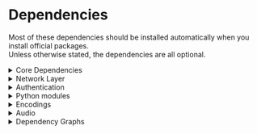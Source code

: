 # Dependencies
Most of these dependencies should be installed automatically when you install official packages.  
Unless otherwise stated, the dependencies are all optional.


<details>
  <summary>Core Dependencies</summary>

Those are required by almost every component.
| Project | Source Download Link | Purpose | Client or Server | Notes |
|---------|----------------------|---------|------------------|:------|
|[glib](https://developer.gnome.org/glib/)|[https://ftp.gnome.org/pub/gnome/sources/glib/](https://ftp.gnome.org/pub/gnome/sources/glib/)|low-level library|both|Required|
|[gtk](http://www.gtk.org/)|http://ftp.gnome.org/pub/gnome/sources/gtk+/|UI Toolkit|both|Required|
|[pyopengl](http://pyopengl.sourceforge.net/)|https://pypi.python.org/pypi/PyOpenGL and <br /> https://pypi.python.org/pypi/PyOpenGL-accelerate|[client OpenGL accelerated rendering](./Client-OpenGL)|client| |
|[pycups](https://github.com/zdohnal/pycups)|https://pypi.org/project/pycups/|[Printing](./Printing)|both| |
</details>

<details>
  <summary>Network Layer</summary>

See [Network](../Network/README.md)
| Project | Source Download Link | Purpose | Client or Server | Notes |
|---------|----------------------|---------|------------------|:------|
|[rencode](https://github.com/aresch/rencode)|https://pypi.python.org/pypi/rencode/|[packet encoding](./PacketEncoding)|both |(deprecated in 4.4)|
|[pyyaml](http://pyyaml.org/)|https://pypi.python.org/pypi/PyYAML/|alternative packet encoder|both |optional (usually unused)|
|[lz4](https://github.com/lz4/lz4)|https://github.com/lz4/lz4/releases|[packet compression](./PacketEncoding)|both|Strongly recommended|
|[aioquic](https://github.com/aiortc/aioquic)|https://pypi.org/project/aioquic/|low level network protocol|both|[quic](https://github.com/Xpra-org/xpra/issues/3376)|
|[python-cryptography](https://cryptography.io/en/latest/)|https://pypi.python.org/pypi/cryptography|[Encryption](./Encryption)|both||
|[python-zeroconf](https://github.com/jstasiak/python-zeroconf)|https://pypi.org/project/zeroconf/|[Multicast DNS](./Multicast-DNS) session publishing|server||
|[python-netifaces](http://alastairs-place.net/projects/netifaces/)|https://pypi.python.org/pypi/netifaces|[Multicast DNS](./Multicast-DNS) session publishing|server||
|[dbus-python](https://pypi.python.org/pypi/dbus-python/)|https://dbus.freedesktop.org/releases/dbus-python/|desktop integration, server control interface|both|not applicable to MS Windows or Mac OSX|
|[openssl](https://www.openssl.org/)|https://www.openssl.org/source/|[SSL](./SSL)|both||
|[paramiko](https://pypi.org/project/paramiko/)|https://pypi.org/project/paramiko/|[ssh integration](./SSH)|both||
|[sshpass](https://sourceforge.net/projects/sshpass/)|https://sourceforge.net/projects/sshpass/files/sshpass/|non-interactive SSH password authentication|usually client||
|[brotli](https://github.com/google/brotli)|https://github.com/google/brotli/releases|HTML client compression|r15540 |
</details>

<details>
  <summary>Authentication</summary>

See [authentication modules](../Usage/Authentication.md)
| Project | Source Download Link | Purpose | Client or Server | Notes |
|---------|----------------------|---------|------------------|:------|
|[python-gssapi](https://github.com/sigmaris/python-gssapi)|https://pypi.org/project/gssapi/|GSSAPI|server|[#1691](../../issues/1691)|
|[python-kerberos](https://github.com/apple/ccs-pykerberos)|https://pypi.org/project/kerberos/|Kerberos|server|[#1691](../../issues/1691)|
|[python-ldap](https://www.python-ldap.org)|https://pypi.org/project/python-ldap/|LDAP|server|[#1691](../../issues/1691)|
|[python-ldap3](https://github.com/cannatag/ldap3)|https://pypi.org/project/ldap3/|LDAP v3|server|[#1691](../../issues/1691)|
|[pyu2f](https://github.com/google/pyu2f)|https://pypi.org/project/pyu2f/|U2F|server|[#1789](../../issues/1789)|
</details>

<details>
  <summary>Python modules</summary>

| Project | Source Download Link | Notes |
|---------|----------------------|:------|
|[python-ipaddress](https://github.com/phihag/ipaddress)|https://pypi.org/project/ipaddress/|unspecified: r11859|
|[python-idna](https://github.com/kjd/idna)|https://pypi.org/project/idna/|unspecified: r11860|
|[python-decorator](https://github.com/micheles/decorator)|https://pypi.org/project/decorator/|required by gssapi: r18781|
|[pyasn1](https://github.com/etingof/pyasn1)|https://pypi.org/project/pyasn1/|unspecified: r5829|
|[asn1crypto](https://github.com/wbond/asn1crypto)|https://pypi.org/project/asn1crypto/|required by python-cryptography: r17856|
|[python-packaging](https://github.com/pypa/packaging)|https://pypi.org/project/packaging/|required by python-cryptography: r15310|
|[pyparsing](https://github.com/pyparsing/pyparsing/)|https://pypi.org/project/pyparsing/|required by python-cryptography: r15310|
|[cffi](https://cffi.readthedocs.io/en/latest/)|https://pypi.org/project/cffi/|required by python-cryptography: r11633|
|[six](https://github.com/benjaminp/six)|https://pypi.org/project/six/|required by python-cryptography: r11640|
|[setuptools](https://github.com/pypa/setuptools)|https://pypi.org/project/setuptools/|unspecified: r5829|
|[pycparser](https://github.com/eliben/pycparser)|https://pypi.org/project/pycparser/|required by cffi: r11634|
|[pynacl](https://github.com/pyca/pynacl/)|https://pypi.org/project/PyNaCl/|crypto library used by paramiko: r19967|
|[bcrypt](https://github.com/pyca/bcrypt/)|https://pypi.org/project/bcrypt/|crypto library used by paramiko: r19965|
</details>

<details>
  <summary>Encodings</summary>

See [picture encodings](../Usage/Encodings.md)
| Project | Source Download Link | Purpose | Client or Server |
|---------|----------------------|---------|------------------|
|[x264](http://www.videolan.org/developers/x264.html)|ftp://ftp.videolan.org/pub/x264/snapshots/|h264 encoding|server|
|[ffmpeg](http://www.ffmpeg.org/)|http://ffmpeg.org/releases/|h264, h265, vp8 and vp9 decoding|client|
|[vpx]([http://www.webmproject.org/tools/](https://github.com/webmproject/libvpx/))|[http://downloads.webmproject.org/releases/webm/index.html](https://github.com/webmproject/libvpx/)|vp8 and vp9 codecs|both|
|[webp](https://code.google.com/p/webp/)|http://downloads.webmproject.org/releases/webp/index.html|webp codec|both|
|[libpng](http://www.libpng.org/pub/png/libpng.html)|ftp://ftp.simplesystems.org/pub/libpng/png/src/libpng16/|png encoding|both|
|[libspng](libspng.org)|https://libspng.org/download/|faster png encoding|both|
|[libjpeg-turbo](https://github.com/libjpeg-turbo/libjpeg-turbo)|https://sourceforge.net/projects/libjpeg-turbo/files/|jpeg encoding|both|
|[python-pillow](https://python-pillow.github.io/)|https://pypi.python.org/pypi/Pillow|png,jpeg,webp encoding and decoding, format conversion - **Required**|both|
|[opencv](http://opencv.org/)|https://opencv.org/releases/|[Webcam capture](./Webcam)]|client|
|[libyuv](https://chromium.googlesource.com/libyuv/libyuv/)|https://chromium.googlesource.com/libyuv/libyuv/|[Colourspace Conversion](./CSC)|both|
|[pycuda](https://mathema.tician.de/software/pycuda/)|https://pypi.python.org/pypi/pycuda|[NVENC](./NVENC)|server|
|[cuda](http://www.nvidia.com/object/cuda_home_new.html)|https://developer.nvidia.com/cuda-toolkit|[NVENC](./NVENC)|server|
|[pyNVML](http://pythonhosted.org/nvidia-ml-py/)|https://pypi.python.org/pypi/nvidia-ml-py/|[NVENC](./NVENC)|server|
</details>

<details>
  <summary>Audio</summary>

See [audio forwarding](../Features/Audio.md)
| Project | Source Download Link | Purpose |
|---------|----------------------|---------|
|[gstreamer](http://gstreamer.freedesktop.org/)|http://gstreamer.freedesktop.org/src/|audio framework|
|[Ogg](http://xiph.org/ogg/)|http://downloads.xiph.org/releases/ogg/|ogg container format|
|[opus](https://www.opus-codec.org/)|http://downloads.xiph.org/releases/opus/|opus codec|
|[Flac](https://xiph.org/flac/)|http://downloads.xiph.org/releases/flac/|flac codec|
|[Speex](http://www.speex.org/)|http://downloads.xiph.org/releases/speex/|speex codec|
|[Vorbis](http://www.vorbis.com/)|http://downloads.xiph.org/releases/vorbis/|vorbis codec|
|[wavpack](http://www.wavpack.com/)|http://www.wavpack.com/downloads.html|wavpack codec|
|[faac](https://github.com/knik0/faac)|https://github.com/knik0/faac/releases|aac encoder|
|[faad](https://github.com/knik0/faad2)|https://github.com/knik0/faad2/releases|aac decoder|
|[lame](http://lame.sourceforge.net/)|http://sourceforge.net/projects/lame/files/lame/|MP3 encoder|
|[TwoLame](http://www.twolame.org/)|http://sourceforge.net/projects/twolame/files/twolame/|MP3 encoder|
</details>

<details>
  <summary>Dependency Graphs</summary>

  These graphs were generated using `jhbuild dot` on MacOS.  
  The MacOS builds include very low level build dependencies.

  ### Codecs
  ![Codec Dependencies](./graphs/codecs.png)

  ### Python3 Modules
  ![Python 3 Modules](./graphs/python3.png)

  ### GTK3
  ![GTK 3](./graphs/gtk3.png)

  ### Tools
  ![Tools](./graphs/tools.png)

  ### MacOS Packaging Tools
  ![GTK 3](./graphs/packaging-tools.png)

</details>
